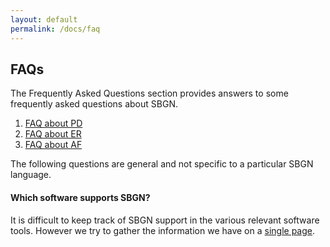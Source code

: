 ```yaml
---
layout: default
permalink: /docs/faq
---
```


FAQs
------------
The Frequently Asked Questions section provides answers to some frequently asked questions about SBGN.

1.  [FAQ about PD](faq/pd)
2.  [FAQ about ER](faq/er)
3.  [FAQ about AF](faq/af)


The following questions are general and not specific to a particular SBGN language.


#### Which software supports SBGN?
It is difficult to keep track of SBGN support in the various relevant software tools. However we try to gather the information we have on a [single page](software_support).

